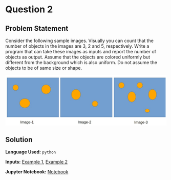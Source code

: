# Question 2

## Problem Statement

Consider the following sample images. Visually you can count that the number of objects in the images are 3, 2 and 5, respectively. Write a program that can take these images as inputs and report the number of objects as output. Assume that the objects are colored uniformly but different from the background which is also uniform. Do not assume the objects to be of same size or shape.

![image](question2.png)

## Solution

**Language Used:** `python`

**Inputs:** [Example 1](Image-1.jpg), [Example 2](Image-2.jpg)

**Jupyter Notebook:** [Notebook](question_2.ipynb)


